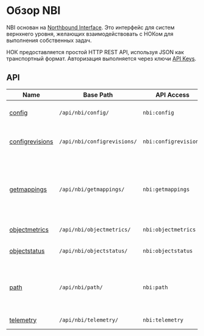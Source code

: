 # Обзор NBI

NBI основан на [Northbound Interface](https://en.wikipedia.org/wiki/Northbound_interface).
Это интерфейс для систем вернхнего уровня, желающих взаимодействовать с НОКом для выполнения собственных задач.

НОК предоставляется простой HTTP REST API, используя JSON как транспортный формат. Авторизация выполняется 
через ключи [API Keys](../concepts/apikey/index.md). 

## API

| Name                                  | Base Path                   | API Access            | Назначение                                                                         |
| ------------------------------------- | --------------------------- | --------------------- | ---------------------------------------------------------------------------------- |
| [config](config.md)                   | `/api/nbi/config/`          | `nbi:config`          | Запрос конфигурации устройства                                                     |
| [configrevisions](configrevisions.md) | `/api/nbi/configrevisions/` | `nbi:configrevisions` | Запрос списка версии конфигурации устройства                                       |
| [getmappings](getmappings.md)         | `/api/nbi/getmappings/`     | `nbi:getmappings`     | Запрос привязки идентификатора устройства к внешним системам (и обратная операция) |
| [objectmetrics](objectmetrics.md)     | `/api/nbi/objectmetrics/`   | `nbi:objectmetrics`   | Запрос метрик устройства                                                           |
| [objectstatus](objectstatus.md)       | `/api/nbi/objectstatus/`    | `nbi:objectstatus`    | Запрос доступности устройства                                                      |
| [path](path.md)                       | `/api/nbi/path/`            | `nbi:path`            | Запрос пути по топологии между двумя устройствами или интерфейсами                 |
| [telemetry](telemetry.md)             | `/api/nbi/telemetry/`       | `nbi:telemetry`       | Отправка метрик в НОК                                                              |
